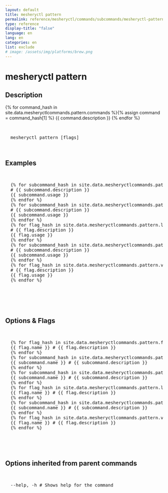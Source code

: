 ```yaml
---
layout: default
title: mesheryctl pattern
permalink: reference/mesheryctl/commands/subcommands/mesheryctl-pattern
type: reference
display-title: "false"
language: en
lang: en
categories: en
list: exclude
# image: /assets/img/platforms/brew.png
---
```


<!-- Copy this template to create individual doc pages for each mesheryctl commands -->

<!-- Name of the command -->
# mesheryctl pattern

<!-- Description of the command. Preferably a paragraph -->
## Description

{% for command_hash in site.data.mesheryctlcommands.pattern.commands %}{% assign command = command_hash[1] %}
{{ command.description }}
{% endfor %}

<!-- Basic usage of the command -->
<pre class="codeblock-pre">
  <div class="codeblock">
  mesheryctl pattern [flags] 
  </div>
</pre>

## Examples

<pre class="codeblock-pre">
  <div class="codeblock">
  {% for subcommand_hash in site.data.mesheryctlcommands.pattern.subcommands %}{% assign subcommand = subcommand_hash[1] %}
  # {{ subcommand.description }}
  {{ subcommand.usage }}
  {% endfor %}
  {% for subcommand_hash in site.data.mesheryctlcommands.pattern.list.commands %}{% assign subcommand = subcommand_hash[1] %}
  # {{ subcommand.description }}
  {{ subcommand.usage }}
  {% endfor %}
  {% for flag_hash in site.data.mesheryctlcommands.pattern.list.flags %}{% assign flag = flag_hash[1] %}
  # {{ flag.description }}
  {{ flag.usage }}
  {% endfor %}
  {% for subcommand_hash in site.data.mesheryctlcommands.pattern.view.commands %}{% assign subcommand = subcommand_hash[1] %}
  # {{ subcommand.description }}
  {{ subcommand.usage }}
  {% endfor %}
  {% for flag_hash in site.data.mesheryctlcommands.pattern.view.flags %}{% assign flag = flag_hash[1] %}
  # {{ flag.description }}
  {{ flag.usage }}
  {% endfor %}
  </div>
 </pre>
 <br/>

<!-- Options/Flags available in this command -->
## Options & Flags

<pre class="codeblock-pre">
  <div class="codeblock">
  {% for flag_hash in site.data.mesheryctlcommands.pattern.flags %}{% assign flag = flag_hash[1] %}
  {{ flag.name }} # {{ flag.description }}
  {% endfor %}
  {% for subcommand_hash in site.data.mesheryctlcommands.pattern.subcommands %}{% assign subcommand = subcommand_hash[1] %}
  {{ subcommand.name }} # {{ subcommand.description }}
  {% endfor %}
  {% for subcommand_hash in site.data.mesheryctlcommands.pattern.list.commands %}{% assign subcommand = subcommand_hash[1] %}
  {{ subcommand.name }} # {{ subcommand.description }}
  {% endfor %}
  {% for flag_hash in site.data.mesheryctlcommands.pattern.list.flags %}{% assign flag = flag_hash[1] %}
  {{ flag.name }} # {{ flag.description }}
  {% endfor %}
  {% for subcommand_hash in site.data.mesheryctlcommands.pattern.view.commands %}{% assign subcommand = subcommand_hash[1] %}
  {{ subcommand.name }} # {{ subcommand.description }}
  {% endfor %}
  {% for flag_hash in site.data.mesheryctlcommands.pattern.view.flags %}{% assign flag = flag_hash[1] %}
  {{ flag.name }} # {{ flag.description }}
  {% endfor %}
  </div>
</pre>
<br/>

## Options inherited from parent commands
<pre class="codeblock-pre">
  <div class="codeblock">
  --help, -h # Shows help for the command
  </div>
</pre>